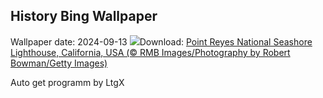 ## History Bing Wallpaper
Wallpaper date: 2024-09-13
![](https://www.bing.com/th?id=OHR.PointReyes_EN-IN7769414761_UHD.jpg&w=1000)Download: [Point Reyes National Seashore Lighthouse, California, USA (© RMB Images/Photography by Robert Bowman/Getty Images)](https://www.bing.com/th?id=OHR.PointReyes_EN-IN7769414761_UHD.jpg)

Auto get programm by LtgX
